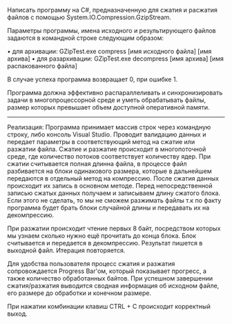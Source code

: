 Написать программу на C#, предназначенную для сжатия и расжатия файлов с помощью System.IO.Compression.GzipStream.

Параметры программы, имена исходного и результирующего файлов задаются в командной строке следующим образом:

•	для архивации: GZipTest.exe compress [имя исходного файла] [имя архива]
•	для разархивации: GZipTest.exe decompress  [имя архива] [имя распакованного файла]

В случае успеха программа возвращает 0, при ошибке  1.

Программа должна эффективно распараллеливать и синхронизировать задачи в многопроцессорной среде и уметь обрабатывать файлы, размер которых превышает объем доступной оперативной памяти.
______________________

Реализация:
Программа принимает массив строк через командную строку, либо консоль Visual Studio. Проводит валидацию данных и передает параметры в соответствующий метод на сжатие или разжатии файла. Сжатие и разжатие происходит в многопоточной среде, где количество потоков соответствует количеству ядер. При сжатии считывается полная длинна файла, в процессе файл разбивается на блоки одинакового размера, которые в дальнейшем передаются в отдельный метод на компрессию. После сжатия данных происходит их запись в основном методе. Перед непосредственной записью сжатых данных получаем и записываем длину сжатого блока. Если этого не сделать, то мы не сможем разжимать файлы т.к по факту программа будет брать блоки случайной длины и передавать их на декомпрессию. 

При разжатии происходит чтение первых 8 байт, посредством которых мы узнаем сколько нужно ещё прочитать до конца блока. Блок считывается и передается в декомпрессию. Результат пишется в выходной файл. Итерация повторяется.

Для удобства пользователя процесс сжатия и разжатия сопровождается Progress Bar'ом, который показывает прогресс, а также количество обработанных байтов. При успешном завершении сжатия/разжатия выводится сводная информация об исходном файле, его размере до обработки и конечном размере.

При нажатии комбинации клавиш CTRL + C происходит корректный выход.
